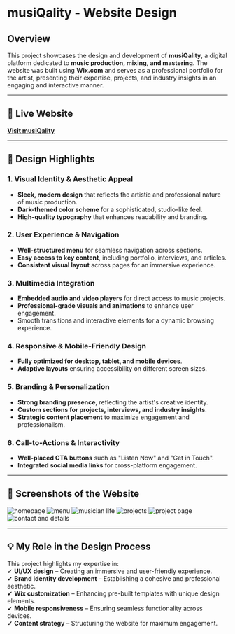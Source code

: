 # **musiQality - Website Design**  

## **Overview**  
This project showcases the design and development of **musiQality**, a digital platform dedicated to **music production, mixing, and mastering**. The website was built using **Wix.com** and serves as a professional portfolio for the artist, presenting their expertise, projects, and industry insights in an engaging and interactive manner.  

---  
## **🔗 Live Website**  
**[Visit musiQality](https://gpetridou.wixsite.com/musiqality)**  

---  
## **🎨 Design Highlights**  

### **1. Visual Identity & Aesthetic Appeal**  
- **Sleek, modern design** that reflects the artistic and professional nature of music production.  
- **Dark-themed color scheme** for a sophisticated, studio-like feel.  
- **High-quality typography** that enhances readability and branding.  

### **2. User Experience & Navigation**  
- **Well-structured menu** for seamless navigation across sections.  
- **Easy access to key content**, including portfolio, interviews, and articles.  
- **Consistent visual layout** across pages for an immersive experience.  

### **3. Multimedia Integration**  
- **Embedded audio and video players** for direct access to music projects.  
- **Professional-grade visuals and animations** to enhance user engagement.  
- Smooth transitions and interactive elements for a dynamic browsing experience.  

### **4. Responsive & Mobile-Friendly Design**  
- **Fully optimized for desktop, tablet, and mobile devices**.  
- **Adaptive layouts** ensuring accessibility on different screen sizes.  

### **5. Branding & Personalization**  
- **Strong branding presence**, reflecting the artist's creative identity.  
- **Custom sections for projects, interviews, and industry insights**.  
- **Strategic content placement** to maximize engagement and professionalism.  

### **6. Call-to-Actions & Interactivity**  
- **Well-placed CTA buttons** such as "Listen Now" and "Get in Touch".  
- **Integrated social media links** for cross-platform engagement.  

---  
## **📸 Screenshots of the Website**  
![homepage](https://github.com/user-attachments/assets/b6b43195-eb5e-4829-9783-3e8186454541)
![menu](https://github.com/user-attachments/assets/b12ed801-02cc-491f-9618-d784b02c329e)
![musician life](https://github.com/user-attachments/assets/10da62af-ad45-4b32-812b-d82365be327b)
![projects](https://github.com/user-attachments/assets/36fb3310-7b4e-43e3-bfe0-b9c35473b231)
![project page](https://github.com/user-attachments/assets/723140cf-c946-4680-b80e-91aec640b829)
![contact and details](https://github.com/user-attachments/assets/60c46413-e996-45a4-8550-936ba98bc9db)

---  
## **💡 My Role in the Design Process**  
This project highlights my expertise in:  
✔ **UI/UX design** – Creating an immersive and user-friendly experience.  
✔ **Brand identity development** – Establishing a cohesive and professional aesthetic.  
✔ **Wix customization** – Enhancing pre-built templates with unique design elements.  
✔ **Mobile responsiveness** – Ensuring seamless functionality across devices.  
✔ **Content strategy** – Structuring the website for maximum engagement.  
